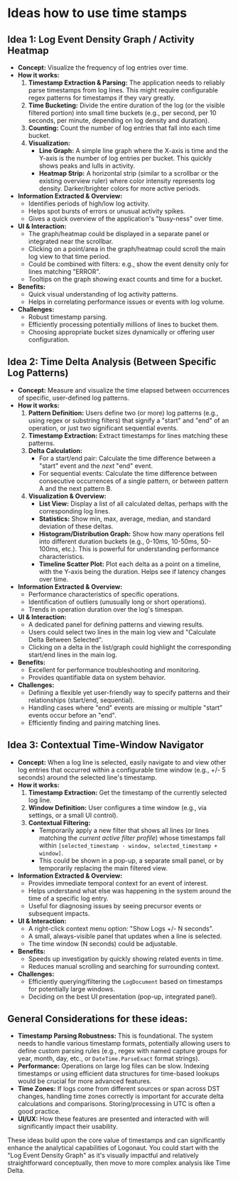# Ideas how to use time stamps

## Idea 1: Log Event Density Graph / Activity Heatmap

*   **Concept:** Visualize the frequency of log entries over time.
*   **How it works:**
    1.  **Timestamp Extraction & Parsing:** The application needs to reliably parse timestamps from log lines. This might require configurable regex patterns for timestamps if they vary greatly.
    2.  **Time Bucketing:** Divide the entire duration of the log (or the visible filtered portion) into small time buckets (e.g., per second, per 10 seconds, per minute, depending on log density and duration).
    3.  **Counting:** Count the number of log entries that fall into each time bucket.
    4.  **Visualization:**
        *   **Line Graph:** A simple line graph where the X-axis is time and the Y-axis is the number of log entries per bucket. This quickly shows peaks and lulls in activity.
        *   **Heatmap Strip:** A horizontal strip (similar to a scrollbar or the existing overview ruler) where color intensity represents log density. Darker/brighter colors for more active periods.
*   **Information Extracted & Overview:**
    *   Identifies periods of high/low log activity.
    *   Helps spot bursts of errors or unusual activity spikes.
    *   Gives a quick overview of the application's "busy-ness" over time.
*   **UI & Interaction:**
    *   The graph/heatmap could be displayed in a separate panel or integrated near the scrollbar.
    *   Clicking on a point/area in the graph/heatmap could scroll the main log view to that time period.
    *   Could be combined with filters: e.g., show the event density only for lines matching "ERROR".
    *   Tooltips on the graph showing exact counts and time for a bucket.
*   **Benefits:**
    *   Quick visual understanding of log activity patterns.
    *   Helps in correlating performance issues or events with log volume.
*   **Challenges:**
    *   Robust timestamp parsing.
    *   Efficiently processing potentially millions of lines to bucket them.
    *   Choosing appropriate bucket sizes dynamically or offering user configuration.

## Idea 2: Time Delta Analysis (Between Specific Log Patterns)

*   **Concept:** Measure and visualize the time elapsed between occurrences of specific, user-defined log patterns.
*   **How it works:**
    1.  **Pattern Definition:** Users define two (or more) log patterns (e.g., using regex or substring filters) that signify a "start" and "end" of an operation, or just two significant sequential events.
    2.  **Timestamp Extraction:** Extract timestamps for lines matching these patterns.
    3.  **Delta Calculation:**
        *   For a start/end pair: Calculate the time difference between a "start" event and the *next* "end" event.
        *   For sequential events: Calculate the time difference between consecutive occurrences of a single pattern, or between pattern A and the next pattern B.
    4.  **Visualization & Overview:**
        *   **List View:** Display a list of all calculated deltas, perhaps with the corresponding log lines.
        *   **Statistics:** Show min, max, average, median, and standard deviation of these deltas.
        *   **Histogram/Distribution Graph:** Show how many operations fell into different duration buckets (e.g., 0-10ms, 10-50ms, 50-100ms, etc.). This is powerful for understanding performance characteristics.
        *   **Timeline Scatter Plot:** Plot each delta as a point on a timeline, with the Y-axis being the duration. Helps see if latency changes over time.
*   **Information Extracted & Overview:**
    *   Performance characteristics of specific operations.
    *   Identification of outliers (unusually long or short operations).
    *   Trends in operation duration over the log's timespan.
*   **UI & Interaction:**
    *   A dedicated panel for defining patterns and viewing results.
    *   Users could select two lines in the main log view and "Calculate Delta Between Selected".
    *   Clicking on a delta in the list/graph could highlight the corresponding start/end lines in the main log.
*   **Benefits:**
    *   Excellent for performance troubleshooting and monitoring.
    *   Provides quantifiable data on system behavior.
*   **Challenges:**
    *   Defining a flexible yet user-friendly way to specify patterns and their relationships (start/end, sequential).
    *   Handling cases where "end" events are missing or multiple "start" events occur before an "end".
    *   Efficiently finding and pairing matching lines.

## Idea 3: Contextual Time-Window Navigator

*   **Concept:** When a log line is selected, easily navigate to and view other log entries that occurred within a configurable time window (e.g., +/- 5 seconds) around the selected line's timestamp.
*   **How it works:**
    1.  **Timestamp Extraction:** Get the timestamp of the currently selected log line.
    2.  **Window Definition:** User configures a time window (e.g., via settings, or a small UI control).
    3.  **Contextual Filtering:**
        *   Temporarily apply a new filter that shows all lines (or lines matching the *current active filter profile*) whose timestamps fall within `[selected_timestamp - window, selected_timestamp + window]`.
        *   This could be shown in a pop-up, a separate small panel, or by temporarily replacing the main filtered view.
*   **Information Extracted & Overview:**
    *   Provides immediate temporal context for an event of interest.
    *   Helps understand what else was happening in the system around the time of a specific log entry.
    *   Useful for diagnosing issues by seeing precursor events or subsequent impacts.
*   **UI & Interaction:**
    *   A right-click context menu option: "Show Logs +/- N seconds".
    *   A small, always-visible panel that updates when a line is selected.
    *   The time window (N seconds) could be adjustable.
*   **Benefits:**
    *   Speeds up investigation by quickly showing related events in time.
    *   Reduces manual scrolling and searching for surrounding context.
*   **Challenges:**
    *   Efficiently querying/filtering the `LogDocument` based on timestamps for potentially large windows.
    *   Deciding on the best UI presentation (pop-up, integrated panel).

## General Considerations for these ideas:

*   **Timestamp Parsing Robustness:** This is foundational. The system needs to handle various timestamp formats, potentially allowing users to define custom parsing rules (e.g., regex with named capture groups for year, month, day, etc., or `DateTime.ParseExact` format strings).
*   **Performance:** Operations on large log files can be slow. Indexing timestamps or using efficient data structures for time-based lookups would be crucial for more advanced features.
*   **Time Zones:** If logs come from different sources or span across DST changes, handling time zones correctly is important for accurate delta calculations and comparisons. Storing/processing in UTC is often a good practice.
*   **UI/UX:** How these features are presented and interacted with will significantly impact their usability.

These ideas build upon the core value of timestamps and can significantly enhance the analytical capabilities of Logonaut. You could start with the "Log Event Density Graph" as it's visually impactful and relatively straightforward conceptually, then move to more complex analysis like Time Delta.
